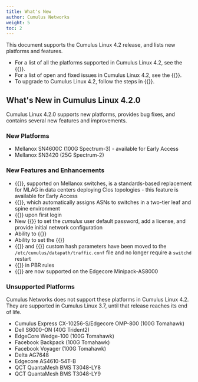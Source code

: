 ```yaml
---
title: What's New
author: Cumulus Networks
weight: 5
toc: 2
---
```

This document supports the Cumulus Linux 4.2 release, and lists new platforms and features.

- For a list of all the platforms supported in Cumulus Linux 4.2, see the {{<exlink url="https://cumulusnetworks.com/products/hardware-compatibility-list/" text="Hardware Compatibility List (HCL)">}}.
- For a list of open and fixed issues in Cumulus Linux 4.2, see the {{<link title="Cumulus Linux 4.2 Release Notes" text="Cumulus Linux 4.2 Release Notes">}}.
- To upgrade to Cumulus Linux 4.2, follow the steps in {{<link url="Upgrading-Cumulus-Linux">}}.

## What's New in Cumulus Linux 4.2.0

Cumulus Linux 4.2.0 supports new platforms, provides bug fixes, and contains several new features and improvements.

### New Platforms

- Mellanox SN4600C (100G Spectrum-3) - available for Early Access
- Mellanox SN3420 (25G Spectrum-2)

### New Features and Enhancements

- {{<link url="EVPN-Multihoming" text="EVPN multihoming">}}, supported on Mellanox switches, is a standards-based replacement for MLAG in data centers deploying Clos topologies - this feature is available for Early Access
- {{<link url="Border-Gateway-Protocol-BGP/#auto-bgp" text="Auto BGP">}}, which automatically assigns ASNs to switches in a two-tier leaf and spine environment
- {{<link url="Quick-Start-Guide#login-credentials" text="Mandatory cumulus user default password change">}} upon first login
- New {{<link url="Installing-a-New-Cumulus-Linux-Image#onie-installation-options" text="ONIE command line options">}} to set the *cumulus* user default password, add a license, and provide initial network configuration
- Ability to {{<link url="Installing-a-New-Cumulus-Linux-Image#edit-the-cumulus-linux-image-advanced" text="edit the Cumulus Linux image file">}}
- Ability to set the {{<link title="Network Troubleshooting#use-the-cpu-port-as-the-span-destination" text="CPU as a SPAN destination interface">}}
- {{<link url="Equal-Cost-Multipath-Load-Sharing-Hardware-ECMP/#ecmp-custom-hashing" text="ECMP">}} and {{<link url="Bonding-Link-Aggregation/#lag-custom-hashing" text="LAG">}} custom hash parameters have been moved to the `/etc/cumulus/datapath/traffic.conf` file and no longer require a `switchd` restart
- {{<link url="Policy-based-Routing" text="DSCP-based packet matching">}} in PBR rules
- {{<link title="Buffer and Queue Management" text="Link pause and priority flow control">}} are now supported on the Edgecore Minipack-AS8000

### Unsupported Platforms

Cumulus Networks does not support these platforms in Cumulus Linux 4.2. They are supported in Cumulus Linux 3.7, until that release reaches its end of life.

- Cumulus Express CX-10256-S/Edgecore OMP-800 (100G Tomahawk)
- Dell S6000-ON (40G Trident2)
- EdgeCore Wedge-100 (100G Tomahawk)
- Facebook Backpack (100G Tomahawk)
- Facebook Voyager (100G Tomahawk)
- Delta AG7648
- Edgecore AS4610-54T-B
- QCT QuantaMesh BMS T3048-LY8
- QCT QuantaMesh BMS T3048-LY9

